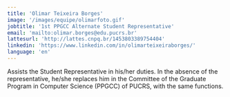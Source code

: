 ```yaml
---
title: 'Olimar Teixeira Borges'
image: '/images/equipe/olimarfoto.gif'
jobtitle: '1st PPGCC Alternate Student Representative'
email: 'mailto:olimar.borges@edu.pucrs.br'
lattesurl: 'http://lattes.cnpq.br/1453803389754404'
linkedin: 'https://www.linkedin.com/in/olimarteixeiraborges/'
language: 'en'
---
```


Assists the Student Representative in his/her duties. In the absence of the representative, he/she replaces him in the Committee of the Graduate Program in Computer Science (PPGCC) of PUCRS, with the same functions.
